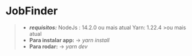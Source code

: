 # JobFinder

 > - ***requisitos:***
   > NodeJs : 14.2.0 ou mais atual
   > Yarn: 1.22.4 >ou mais atual
>  - **Para instalar app:**
>   -> *yarn install*
> - **Para rodar:**
>   -> *yarn dev*
